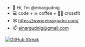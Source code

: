 - 👋 Hi, I’m @einargudnig
- 💻 code + ☕ coffee + 🏋️‍♂️ crossfit
- 🕸️ https://www.einargudni.com/
- 📫 einargudnig@gmail.com

[![GitHub Streak](https://streak-stats.demolab.com/?user=einargudnig)](https://git.io/streak-stats)

<!---
einargudnig/einargudnig is a ✨ special ✨ repository because its `README.md` (this file) appears on your GitHub profile.
You can click the Preview link to take a look at your changes.
--->
